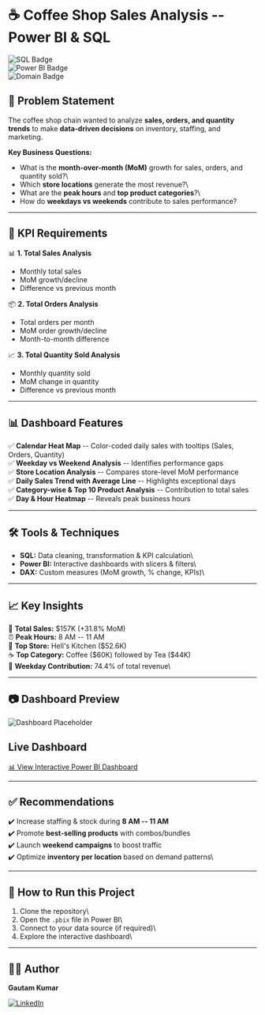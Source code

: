 # ☕ Coffee Shop Sales Analysis -- Power BI & SQL

![SQL
Badge](https://img.shields.io/badge/SQL-Data%20Analysis-blue?style=for-the-badge&logo=postgresql)\
![Power BI
Badge](https://img.shields.io/badge/Power%20BI-Dashboard-yellow?style=for-the-badge&logo=powerbi)\
![Domain
Badge](https://img.shields.io/badge/Domain-Retail%20%26%20F%26B-orange?style=for-the-badge)

## 📌 Problem Statement

The coffee shop chain wanted to analyze **sales, orders, and quantity
trends** to make **data-driven decisions** on inventory, staffing, and
marketing.

**Key Business Questions:**
- What is the **month-over-month (MoM)** growth for sales, orders, and
quantity sold?\
- Which **store locations** generate the most revenue?\
- What are the **peak hours** and **top product categories**?\
- How do **weekdays vs weekends** contribute to sales performance?

------------------------------------------------------------------------

## 🔑 KPI Requirements

📊 **1. Total Sales Analysis**
- Monthly total sales
- MoM growth/decline
- Difference vs previous month

📦 **2. Total Orders Analysis**
- Total orders per month
- MoM order growth/decline
- Month-to-month difference

📈 **3. Total Quantity Sold Analysis**
- Monthly quantity sold
- MoM change in quantity
- Difference vs previous month

------------------------------------------------------------------------

## 📊 Dashboard Features

✅ **Calendar Heat Map** -- Color-coded daily sales with tooltips
(Sales, Orders, Quantity)\
✅ **Weekday vs Weekend Analysis** -- Identifies performance gaps\
✅ **Store Location Analysis** -- Compares store-level MoM performance\
✅ **Daily Sales Trend with Average Line** -- Highlights exceptional
days\
✅ **Category-wise & Top 10 Product Analysis** -- Contribution to total
sales\
✅ **Day & Hour Heatmap** -- Reveals peak business hours

------------------------------------------------------------------------

## 🛠 Tools & Techniques

-   **SQL:** Data cleaning, transformation & KPI calculation\
-   **Power BI:** Interactive dashboards with slicers & filters\
-   **DAX:** Custom measures (MoM growth, % change, KPIs)\

------------------------------------------------------------------------

## 📈 Key Insights

📌 **Total Sales:** \$157K (+31.8% MoM)\
⏰ **Peak Hours:** 8 AM -- 11 AM\
🏪 **Top Store:** Hell's Kitchen (\$52.6K)\
☕ **Top Category:** Coffee (\$60K) followed by Tea (\$44K)\
📅 **Weekday Contribution:** 74.4% of total revenue\

------------------------------------------------------------------------
## 📷 Dashboard Preview

![Dashboard
Placeholder](https://github.com/gautamcodes19/Coffee-shop-sales-Analysis-powerbi-sql/tree/master/Dashboard)

## Live Dashboard
[📊 View Interactive Power BI Dashboard](https://app.powerbi.com/view?r=eyJrIjoiZGFlNzAzYWMtZGE0ZC00YTBiLWE1ZTAtN2IzMWUxNTJlMjlhIiwidCI6IjM0ZGE0ZjM5LWZlMzItNDQ0Ny05NjZkLTZhYTdhYTM0MzM4ZiJ9)



------------------------------------------------------------------------

## ✅ Recommendations

✔️ Increase staffing & stock during **8 AM -- 11 AM**\
✔️ Promote **best-selling products** with combos/bundles\
✔️ Launch **weekend campaigns** to boost traffic\
✔️ Optimize **inventory per location** based on demand patterns\

------------------------------------------------------------------------

## 🚀 How to Run this Project

1.  Clone the repository\
2.  Open the `.pbix` file in Power BI\
3.  Connect to your data source (if required)\
4.  Explore the interactive dashboard\

------------------------------------------------------------------------

## 👨‍💻 Author

**Gautam Kumar**

[![LinkedIn](https://img.shields.io/badge/LinkedIn-Connect-blue?style=for-the-badge&logo=linkedin)](https://www.linkedin.com/in/gautam-kumar-148b7b382/)


